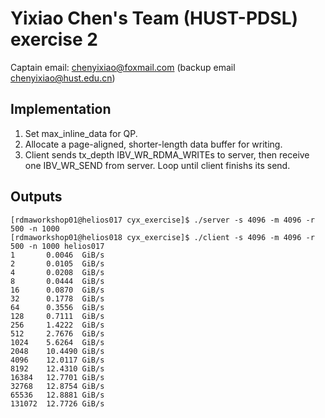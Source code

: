 # Yixiao Chen's Team (HUST-PDSL) exercise 2

Captain email: chenyixiao@foxmail.com (backup email chenyixiao@hust.edu.cn)

## Implementation

1. Set max_inline_data for QP.
2. Allocate a page-aligned, shorter-length data buffer for writing.
3. Client sends tx_depth IBV_WR_RDMA_WRITEs to server, then receive one IBV_WR_SEND from server. Loop until client finishs its send.

## Outputs

```
[rdmaworkshop01@helios017 cyx_exercise]$ ./server -s 4096 -m 4096 -r 500 -n 1000
[rdmaworkshop01@helios018 cyx_exercise]$ ./client -s 4096 -m 4096 -r 500 -n 1000 helios017
1       0.0046  GiB/s
2       0.0105  GiB/s
4       0.0208  GiB/s
8       0.0444  GiB/s
16      0.0870  GiB/s
32      0.1778  GiB/s
64      0.3556  GiB/s
128     0.7111  GiB/s
256     1.4222  GiB/s
512     2.7676  GiB/s
1024    5.6264  GiB/s
2048    10.4490 GiB/s
4096    12.0117 GiB/s
8192    12.4310 GiB/s
16384   12.7701 GiB/s
32768   12.8754 GiB/s
65536   12.8881 GiB/s
131072  12.7726 GiB/s
```